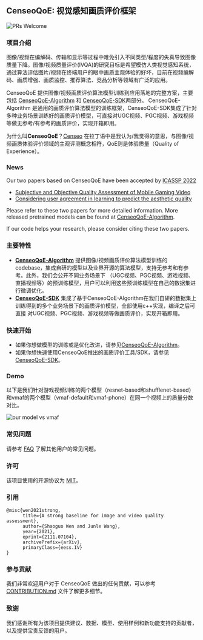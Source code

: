 ## CenseoQoE: 视觉感知画质评价框架
![PRs Welcome](https://img.shields.io/badge/PRs-welcome-brightgreen.svg)
### 项目介绍
图像/视频在编解码、传输和显示等过程中难免引入不同类型/程度的失真导致图像质量下降。图像/视频质量评价(IVQA)的研究目标是希望模仿人类视觉感知系统，
通过算法评估图片/视频在终端用户的眼中画质主观体验的好坏，目前在视频编解码、画质增强、画质监控、推荐算法、竞品分析等领域有广泛的应用。

CenseoQoE 提供图像/视频画质评价算法模型训练到应用落地的完整方案，主要包括 [CenseoQoE-Algorithm](./CenseoQoE-Algorithm) 和 [CenseoQoE-SDK](./CenseoQoE-SDK)两部分。
CenseoQoE-Algorithm 是通用的画质评价算法模型的训练框架，CenseoQoE-SDK集成了针对多种业务场景训练好的画质评价模型，可直接对UGC视频、PGC视频、游戏视频等做无参考/有参考的画质评价，实现开箱即用。

为什么叫**CenseoQoE**？[Censeo](https://en.wiktionary.org/wiki/censeo) 在拉丁语中是我认为/我觉得的意思，与图像/视频画质体验评价领域的主观评测概念相符，QoE则是体验质量（Quality of Experience）。

### News
Our two papers based on CenseoQoE have been accepted by [ICASSP 2022](https://2022.ieeeicassp.org/)
- [Subjective and Objective Quality Assessment of Mobile Gaming Video](https://arxiv.org/abs/2103.05099)
- [Considering user agreement in learning to predict the aesthetic quality](https://arxiv.org/abs/2110.06956)

Please refer to these two papers for more detailed information. More released pretrained models can be found at [CenseoQoE-Algorithm](./CenseoQoE-Algorithm).

If our code helps your research, please consider citing these two papers.

### 主要特性
- **[CenseoQoE-Algorithm](./CenseoQoE-Algorithm)**
    提供图像/视频画质评价算法模型训练的codebase，集成自研的模型以及业界开源的算法模型，支持无参考和有参考。此外，我们会公开不同业务场景下
    （UGC视频、PGC视频、游戏视频、直播视频等）的预训练模型，用户可以利用这些预训练模型在自己的数据集进行微调优化。
- **[CenseoQoE-SDK](./CenseoQoE-SDK)**
    集成了基于CenseoQoE-Algorithm在我们自研的数据集上训练得到的多个业务场景下的画质评价模型，全部使用c++实现，编译之后可直接
    对UGC视频、PGC视频、游戏视频等做画质评价，实现开箱即用。
    
### 快速开始
- 如果你想做模型的训练或是优化改进，请参见[CenseoQoE-Algorithm](./CenseoQoE-Algorithm/README.md)。
- 如果你想快速使用CenseoQoE推出的画质评价工具/SDK，请参见[CenseoQoE-SDK](./CenseoQoE-SDK/README.md)。

### Demo
以下是我们针对游戏视频训练的两个模型（resnet-based和shufflenet-based）和vmaf的两个模型（vmaf-default和vmaf-phone）在同一个视频上的质量分数对比。

![our model vs vmaf](./assets/com1.gif)

### 常见问题

请参考 [FAQ](docs/faq.md) 了解其他用户的常见问题。

### 许可
该项目使用的开源协议为 [MIT](./LICENSE.txt)。

### 引用
```
@misc{wen2021strong,
      title={A strong baseline for image and video quality assessment}, 
      author={Shaoguo Wen and Junle Wang},
      year={2021},
      eprint={2111.07104},
      archivePrefix={arXiv},
      primaryClass={eess.IV}
}
```

### 参与贡献
我们非常欢迎用户对于 CenseoQoE 做出的任何贡献，可以参考 [CONTRIBUTION.md](./CONTRIBUTING.md) 文件了解更多细节。

### 致谢
我们感谢所有为该项目提供建议、数据、模型、使用样例和新功能支持的贡献者，以及提供宝贵反馈的用户。